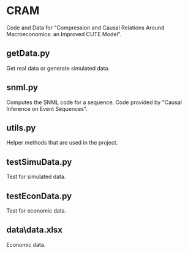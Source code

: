 # CRAM
Code and Data for "Compression and Causal Relations Around Macroeconomics: an Improved CUTE Model".
## getData.py
Get real data or generate simulated data.
## snml.py
Computes the SNML code for a sequence. Code provided by "Causal Inference on Event Sequences".
## utils.py
Helper methods that are used in the project.
## testSimuData.py
Test for simulated data.
## testEconData.py
Test for economic data.
## data\data.xlsx
Economic data.
